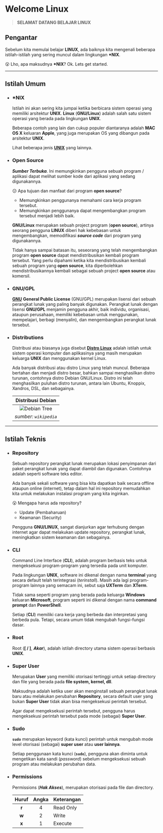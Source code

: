 # Welcome Linux

> __SELAMAT DATANG BELAJAR LINUX__


## Pengantar

Sebelum kita memulai belajar __LINUX__, ada baiknya kita mengenali beberapa istilah-istilah yang sering muncul dalam lingkungan __*NIX__.

:open_mouth: Lho, apa maksudnya __*NIX__? Ok. Lets get started.


<hr>

## Istilah Umum

- ### *NIX

    Istilah ini akan sering kita jumpai ketika berbicara sistem operasi yang memiliki arsitektur __UNIX__. __Linux__ (__GNU/Linux__) adalah salah satu sistem operasi yang berada pada lingkungan __UNIX__.

    Beberapa contoh yang lain dan cukup populer diantaranya adalah __MAC OS X__ keluaran __Apple__, yang juga merupakan OS yang dibangun pada arsitektur __UNIX__.

    Lihat beberapa jenis [__UNIX__](https://id.wikipedia.org/wiki/Unix#Jenis-jenis_UNIX) yang lainnya.
    <br>


- ### Open Source

    *__Sumber Terbuka__*. Ini memungkinkan pengguna sebuah program / aplikasi dapat melihat sumber kode dari aplikasi yang sedang digunakannya.

    :confused: Apa tujuan dan manfaat dari program __open source__?

    - Memungkinkan penggunanya memahami cara kerja program tersebut.
    - Memungkinkan penggunanya dapat mengembangkan program tersebut menjadi lebih baik.

    __GNU/Linux__ merupakan sebuah project program (__open source__), artinya seorang pengguna __LINUX__ diberi hak kebebasan untuk mengembangkan, memodifikasi *__source code__* dari program yang digunakannya.

    Tidak hanya sampai batasan itu, seseorang yang telah mengembangkan program __open source__ dapat mendistribusikan kembali program tersebut. Yang perlu dipahami ketika kita mendistribusikan kembali sebuah program yang __open source__, kita diperbolehkan mendistribusikannya kembali sebagai sebuah project __open source__ atau komersil.


- ### GNU/GPL

    [__GNU__](https://id.wikipedia.org/wiki/GNU) __General Public License__ (GNU/GPL) merupakan lisensi dari sebuah perangkat lunak yang paling banyak digunakan. Perangkat lunak dengan lisensi __GNU/GPL__ menjamin pengguna akhir, baik individu, organisasi, ataupun perusahaan, memiliki kebebasan untuk menggunakan, mempelajari, berbagi (menyalin), dan mengembangkan perangkat lunak tersebut.


- ### Distributions

    Distribusi atau biasanya juga disebut [__Distro Linux__](https://id.wikipedia.org/wiki/Distribusi_Linux) adalah istilah untuk sistem operasi komputer dan aplikasinya yang masih merupakan keluarga __UNIX__ dan menggunakan kernel Linux.

    Ada banyak distribusi atau distro Linux yang telah muncul. Beberapa bertahan dan menjadi distro besar, bahkan sampai menghasilkan distro turunan, contohnya distro Debian GNU/Linux. Distro ini telah menghasilkan puluhan distro turunan, antara lain Ubuntu, Knoppix, Xandros, DSL, dan sebagainya.

    | Distribusi Debian |
    |:-----------------:|
    |![Debian Tree](https://upload.wikimedia.org/wikipedia/commons/d/d8/Debian_family_tree_11-06.png)|
    |*sumber: `wikipedia`*|


<hr>


## Istilah Teknis

- ### Repository

    Sebuah repository perangkat lunak merupakan lokasi penyimpanan dari paket perangkat lunak yang dapat diambil dan digunakan. Contohnya adalah seperti software teks editor.

    Ada banyak sekali software yang bisa kita dapatkan baik secara offline ataupun online (internet), tetap dalam hal ini repository memudahkan kita untuk melakukan instalasi program yang kita inginkan.

    :open_mouth: Mengapa harus ada repository?

    - Update (Pembaharuan)
    - Keamanan (Security)

    Pengguna __GNU/LINUX__, sangat dianjurkan agar terhubung dengan internet agar dapat melakukan update repository, perangkat lunak, meningkatkan sistem keamanan dan sebagainya.


- ### CLI

    Command Line Interface (__CLI__), adalah program berbasis teks untuk mengeksekusi program-program yang tersedia pada unit komputer.

    Pada lingkungan __UNIX__, software ini dikenal dengan nama __terminal__ yang secara default telah terintegrasi (*terinstall*). Masih ada lagi program-program lainnya yang semacam ini, sebut saja __UXTerm__ dan __XTerm__.

    Tidak sama seperti program yang berada pada keluarga __Windows__ keluaran __Microsoft__, program seperti ini dikenal dengan nama __command prompt__ dan __PowerShell__.

    Setiap (__CLI__) memiliki cara kerja yang berbeda dan interpretasi yang berbeda pula. Tetapi, secara umum tidak mengubah fungsi-fungsi dasar.


- ### Root

    Root (__[ / ]__, *__Akar__*), adalah istilah directory utama sistem operasi berbasis __UNIX__.


- ### Super User

    Merupakan __User__ yang memiliki otorisasi tertinggi untuk setiap directory dan file yang berada pada __file system, kernel, dll__.

    Maksudnya adalah ketika user akan menginstall sebuah perangkat lunak baru atau melakukan perubahan __Repository__, secara default user yang bukan __Super User__ tidak akan bisa mengeksekusi perintah tersebut.

    Agar dapat mengeksekusi perintah tersebut, pengguna harus mengeksekusi perintah tersebut pada mode (sebagai) __Super User__.


- ### Sudo

    __`sudo`__ merupakan keyword (kata kunci) perintah untuk mengubah mode level otorisasi (sebagai) __super user__ atau __user lainnya__.

    Setiap penggunaan kata kunci (__`sudo`__), pengguna akan diminta untuk mengetikan kata sandi (*password*) sebelum mengeksekusi sebuah program atau melakukan perubahan data.


- ### Permissions

    Permissions (*__Hak Akses__*), merupakan otorisasi pada file dan directory.

    | Huruf | Angka | Keterangan |
    |:-----:|:-----:|------------|
    | __r__ |   4   | Read Only  |
    | __w__ |   2   | Write      |
    | __x__ |   1   | Execute    |
